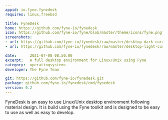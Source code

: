 ```yaml
---
appid: io.fyne.fynedesk
requires: linux,freebsd

title: FyneDesk
home: https://github.com/fyne-io/fynedesk
icon: https://github.com/fyne-io/fyne/blob/master/theme/icons/fyne.png?raw=true
screenshots:
- url: https://github.com/fyne-io/fynedesk/raw/master/desktop-dark-current.png
- url: https://github.com/fyne-io/fynedesk/raw/master/desktop-light-current.png

date:      2021-07-08 08:50:00
excerpt:   A full desktop environment for Linux/Unix using Fyne
category:  operatingsystems
developer: The Fyne Team

git: https://github.com/fyne-io/fynedesk.git
package: github.com/fyne-io/fynedesk/cmd/fynedesk
version: 0.2
---
```


FyneDesk is an easy to use Linux/Unix desktop environment following material design.
It is build using the Fyne toolkit and is designed to be easy to use as well as easy to develop.

